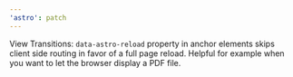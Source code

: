 ```yaml
---
'astro': patch
---
```


View Transitions: `data-astro-reload` property in anchor elements skips client side routing in favor of a full page reload.
Helpful for example when you want to let the browser display a PDF file.
